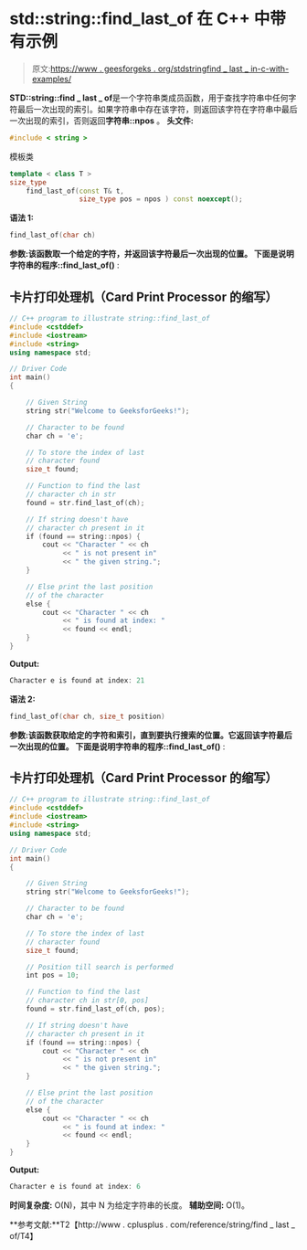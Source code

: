 # std::string::find_last_of 在 C++ 中带有示例

> 原文:[https://www . geesforgeks . org/stdstringfind _ last _ in-c-with-examples/](https://www.geeksforgeeks.org/stdstringfind_last_of-in-c-with-examples/)

**STD::string::find _ last _ of**是一个字符串类成员函数，用于查找字符串中任何字符最后一次出现的索引。如果字符串中存在该字符，则返回该字符在字符串中最后一次出现的索引，否则返回**字符串::npos** 。
**头文件:**

```cpp
#include < string >
```

模板类

```cpp
template < class T >
size_type
    find_last_of(const T& t, 
                 size_type pos = npos ) const noexcept();
```

**语法 1:**

```cpp
find_last_of(char ch)
```

**参数:**该函数取一个给定的字符，并返回该字符最后一次出现的位置。
下面是说明**字符串的程序::find_last_of()** :

## 卡片打印处理机（Card Print Processor 的缩写）

```cpp
// C++ program to illustrate string::find_last_of
#include <cstddef>
#include <iostream>
#include <string>
using namespace std;

// Driver Code
int main()
{

    // Given String
    string str("Welcome to GeeksforGeeks!");

    // Character to be found
    char ch = 'e';

    // To store the index of last
    // character found
    size_t found;

    // Function to find the last
    // character ch in str
    found = str.find_last_of(ch);

    // If string doesn't have
    // character ch present in it
    if (found == string::npos) {
        cout << "Character " << ch
             << " is not present in"
             << " the given string.";
    }

    // Else print the last position
    // of the character
    else {
        cout << "Character " << ch
             << " is found at index: "
             << found << endl;
    }
}
```

**Output:** 

```cpp
Character e is found at index: 21
```

**语法 2:**

```cpp
find_last_of(char ch, size_t position)
```

**参数:**该函数获取给定的字符和索引，直到要执行搜索的位置。它返回该字符最后一次出现的位置。
下面是说明**字符串的程序::find_last_of()** :

## 卡片打印处理机（Card Print Processor 的缩写）

```cpp
// C++ program to illustrate string::find_last_of
#include <cstddef>
#include <iostream>
#include <string>
using namespace std;

// Driver Code
int main()
{

    // Given String
    string str("Welcome to GeeksforGeeks!");

    // Character to be found
    char ch = 'e';

    // To store the index of last
    // character found
    size_t found;

    // Position till search is performed
    int pos = 10;

    // Function to find the last
    // character ch in str[0, pos]
    found = str.find_last_of(ch, pos);

    // If string doesn't have
    // character ch present in it
    if (found == string::npos) {
        cout << "Character " << ch
             << " is not present in"
             << " the given string.";
    }

    // Else print the last position
    // of the character
    else {
        cout << "Character " << ch
             << " is found at index: "
             << found << endl;
    }
}
```

**Output:** 

```cpp
Character e is found at index: 6
```

**时间复杂度:** O(N)，其中 N 为给定字符串的长度。
**辅助空间:** O(1)。

**参考文献:**T2【http://www . cplusplus . com/reference/string/find _ last _ of/T4】